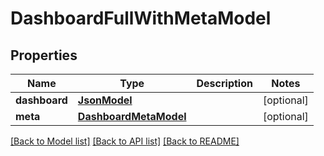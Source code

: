 # DashboardFullWithMetaModel

## Properties
Name | Type | Description | Notes
------------ | ------------- | ------------- | -------------
**dashboard** | [**JsonModel**](JsonModel.md) |  | [optional] 
**meta** | [**DashboardMetaModel**](DashboardMetaModel.md) |  | [optional] 

[[Back to Model list]](../README.md#documentation-for-models) [[Back to API list]](../README.md#documentation-for-api-endpoints) [[Back to README]](../README.md)


